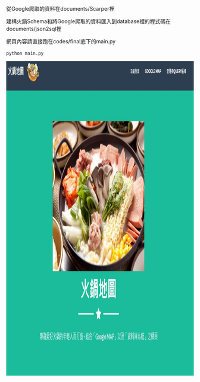 從Google爬取的資料在documents/Scarper裡

建構火鍋Schema和將Google爬取的資料匯入到database裡的程式碼在documents/json2sql裡


網頁內容請直接跑在codes/final底下的main.py
```
python main.py
```

<img src="./figure/main.jpg" width = "1000" height = "850" div align=center />
